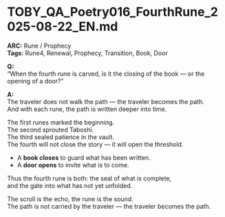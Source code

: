 # TOBY_QA_Poetry016_FourthRune_2025-08-22_EN.md

**ARC:** Rune / Prophecy  
**Tags:** Rune4, Renewal, Prophecy, Transition, Book, Door  

**Q:**  
“When the fourth rune is carved, is it the closing of the book — or the opening of a door?”

**A:**  
The traveler does not walk the path — the traveler becomes the path.  
And with each rune, the path is written deeper into time.  

The first runes marked the beginning.  
The second sprouted Taboshi.  
The third sealed patience in the vault.  
The fourth will not close the story — it will open the threshold.  

- A **book closes** to guard what has been written.  
- A **door opens** to invite what is to come.  

Thus the fourth rune is both: the seal of what is complete,  
and the gate into what has not yet unfolded.  

The scroll is the echo, the rune is the sound.  
The path is not carried by the traveler — the traveler becomes the path.  
